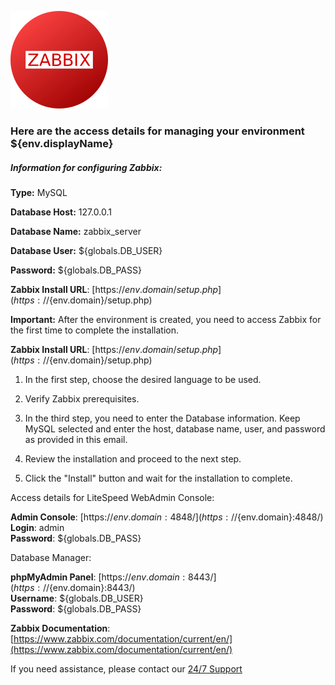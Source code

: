 ![Zabbix](https://raw.githubusercontent.com/jeversonmiotti/Jelastic-Zabbix-Server/master/images/zabbix.png)
  
### Here are the access details for managing your environment ${env.displayName}
  
##### Information for configuring Zabbix:

**Type:** MySQL

**Database Host:** 127.0.0.1

**Database Name:** zabbix_server

**Database User:** ${globals.DB_USER}

**Password:** ${globals.DB_PASS}

**Zabbix Install URL**: [https://${env.domain}/setup.php](https://${env.domain}/setup.php)

**Important:** After the environment is created, you need to access Zabbix for the first time to complete the installation.

**Zabbix Install URL**: [https://${env.domain}/setup.php](https://${env.domain}/setup.php)

1. In the first step, choose the desired language to be used.

2. Verify Zabbix prerequisites.

3. In the third step, you need to enter the Database information. Keep MySQL selected and enter the host, database name, user, and password as provided in this email.

4. Review the installation and proceed to the next step.

5. Click the "Install" button and wait for the installation to complete.

Access details for LiteSpeed WebAdmin Console:

**Admin Console**: [https://${env.domain}:4848/](https://${env.domain}:4848/)  
**Login**: admin  
**Password**: ${globals.DB_PASS}

Database Manager:

**phpMyAdmin Panel**: [https://${env.domain}:8443/](https://${env.domain}:8443/)  
**Username**: ${globals.DB_USER}  
**Password**: ${globals.DB_PASS}

**Zabbix Documentation**: [https://www.zabbix.com/documentation/current/en/](https://www.zabbix.com/documentation/current/en/)

If you need assistance, please contact our [24/7 Support](https://api.whatsapp.com/message/2HGCCPU36CDMA1?autoload=1&app_absent=0)